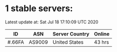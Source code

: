 # 1 stable servers:

Latest update at: Sat Jul 18 17:10:09 UTC 2020

| ID | ASN | Server Country | Online |
| -- | --- | -------------- | ------ |
| #.66FA | AS9009 | United States | 43 hrs |

